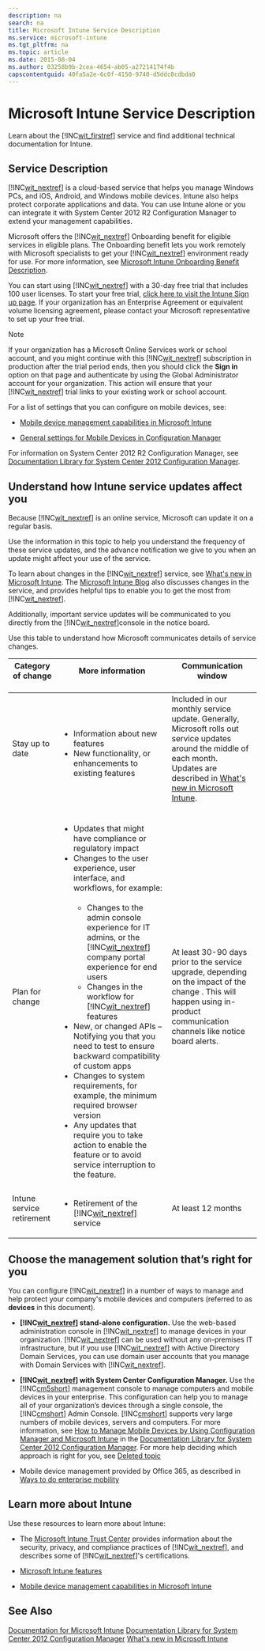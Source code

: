 ```yaml
---
description: na
search: na
title: Microsoft Intune Service Description
ms.service: microsoft-intune
ms.tgt_pltfrm: na
ms.topic: article
ms.date: 2015-08-04
ms.author: 03258b9b-2cea-4654-ab05-a27214174f4b
capscontentguid: 40fa5a2e-6c0f-4150-9740-d5ddc0cdbda0
---
```

# Microsoft Intune Service Description
Learn about the [!INC[wit_firstref](../Token/wit_firstref_md.md)] service and find additional technical documentation for Intune.

## Service Description
[!INC[wit_nextref](../Token/wit_nextref_md.md)] is a cloud-based service that helps you manage Windows PCs, and iOS, Android, and Windows mobile devices. Intune also helps protect corporate applications and data. You can use Intune alone or you can integrate it with System Center 2012 R2 Configuration Manager to extend your management capabilities.

Microsoft offers the [!INC[wit_nextref](../Token/wit_nextref_md.md)] Onboarding benefit for eligible services in eligible plans. The Onboarding benefit lets you work remotely with Microsoft specialists to get your [!INC[wit_nextref](../Token/wit_nextref_md.md)] environment ready for use. For more information, see [Microsoft Intune Onboarding Benefit Description](http://go.microsoft.com/fwlink/?LinkId=619281).

You can start using [!INC[wit_nextref](../Token/wit_nextref_md.md)] with a 30-day free trial that includes 100 user licenses. To start your free trial, [click here to visit the Intune Sign up page](http://aka.ms/TryMSIntune). If your organization has an Enterprise Agreement or equivalent volume licensing agreement, please contact your Microsoft representative to set up your free trial.

> [!NOTE]
> If your organization has a Microsoft Online Services work or school account, and you might continue with this [!INC[wit_nextref](../Token/wit_nextref_md.md)] subscription in production after the trial period ends, then you should click the **Sign in** option on that page and authenticate by using the Global Administrator account for your organization. This action will ensure that your [!INC[wit_nextref](../Token/wit_nextref_md.md)] trial links to your existing work or school account.

For a list of settings that you can configure on mobile devices, see:

- [Mobile device management capabilities in Microsoft Intune](../Topic/Mobile_device_management_capabilities_in_Microsoft_Intune.md)

- [General settings for Mobile Devices in Configuration Manager](http://msdn.microsoft.com/en-us/library/cb4ee476-cb7d-444e-87af-7bd1c8e0b103)

For information on System Center 2012 R2 Configuration Manager, see [Documentation Library for System Center 2012 Configuration Manager](http://msdn.microsoft.com/en-us/library/33b7b516-2d32-4e55-bd79-ed7d3ea37162).

## <a name="BKMK_Servupdate"></a>Understand how Intune service updates affect you
Because [!INC[wit_nextref](../Token/wit_nextref_md.md)] is an online service, Microsoft can update it on a regular basis.

Use the information in this topic to help you understand the frequency of these service updates, and the advance notification we give to you when an update might affect your use of the service.

To learn about changes in the  [!INC[wit_nextref](../Token/wit_nextref_md.md)] service, see [What's new in Microsoft Intune](../Topic/What_s_new_in_Microsoft_Intune.md). The [Microsoft Intune Blog](http://blogs.technet.com/b/microsoftintune/) also discusses changes in the service, and provides helpful tips to enable you to get the most from  [!INC[wit_nextref](../Token/wit_nextref_md.md)].

Additionally, important service updates will be communicated to you directly from the [!INC[wit_nextref](../Token/wit_nextref_md.md)]console in the notice board.

Use this table to understand how Microsoft communicates details of service changes.

|Category of change <br /> <br />|More information <br /> <br />|Communication window <br /> <br />|
|----------------------|--------------------|------------------------|
|Stay up to date <br /> <br />|<ul><li>Information about new features </li><li>New functionality, or enhancements to existing features </li> </ul>|Included in our monthly service update. Generally, Microsoft rolls out service updates around the middle of each month. <br /> Updates are described in  [What's new in Microsoft Intune](../Topic/What_s_new_in_Microsoft_Intune.md). <br /> <br />|
|Plan for change <br /> <br />|<ul><li>Updates that might have compliance or regulatory impact </li><li>Changes to the user experience, user interface, and workflows, for example: <br /> <br /><ul><li>Changes to the admin console experience for IT admins, or the [!INC[wit_nextref](../Token/wit_nextref_md.md)] company portal experience for end users </li><li>Changes in the workflow for [!INC[wit_nextref](../Token/wit_nextref_md.md)] features </li> </ul> </li><li>New, or changed APIs – Notifying you that you need to test to ensure backward compatibility of custom apps </li><li>Changes to system requirements, for example, the minimum required browser version </li><li>Any updates that require you to take action to enable the feature or to avoid service interruption to the feature. </li> </ul>|At least 30-90 days prior to the service upgrade, depending on the impact of the change . This will happen using in-product communication channels like notice board alerts. <br /> <br />|
|Intune service retirement <br /> <br />|<ul><li>Retirement of the [!INC[wit_nextref](../Token/wit_nextref_md.md)] service </li> </ul>|At least 12 months <br /> <br />|

## <a name="WIT_Cho"></a>Choose the management solution that’s right for you
You can configure [!INC[wit_nextref](../Token/wit_nextref_md.md)] in a number of ways to manage and help protect your company's mobile devices and computers (referred to as **devices** in this document).

- **[!INC[wit_nextref](../Token/wit_nextref_md.md)] stand-alone configuration.** Use the web-based administration console in [!INC[wit_nextref](../Token/wit_nextref_md.md)] to manage devices in your organization. [!INC[wit_nextref](../Token/wit_nextref_md.md)] can be used without any on-premises IT infrastructure, but if you use [!INC[wit_nextref](../Token/wit_nextref_md.md)] with Active Directory Domain Services, you can use domain user accounts that you manage with Domain Services with [!INC[wit_nextref](../Token/wit_nextref_md.md)].

- **[!INC[wit_nextref](../Token/wit_nextref_md.md)] with System Center Configuration Manager.** Use the [!INC[cm5short](../Token/cm5short_md.md)] management console to manage computers and mobile devices in your enterprise. This configuration can help you to manage all of your organization’s devices through a single console, the [!INC[cmshort](../Token/cmshort_md.md)] Admin Console. [!INC[cmshort](../Token/cmshort_md.md)] supports very large numbers of mobile devices, servers and computers. For more information, see [How to Manage Mobile Devices by Using Configuration Manager and Microsoft Intune](http://go.microsoft.com/fwlink/?LinkID=271118) in the [Documentation Library for System Center 2012 Configuration Manager](http://msdn.microsoft.com/en-us/library/33b7b516-2d32-4e55-bd79-ed7d3ea37162).  For more help deciding which approach is right for you, see [Deleted topic](../Topic/Deleted_topic.md)

- Mobile device management provided by Office 365, as described in [Ways to do enterprise mobility](../Topic/Ways_to_do_enterprise_mobility.md)

## Learn more about Intune
Use these resources to learn more about Intune:

- The [Microsoft Intune Trust Center](http://www.microsoft.com/en-us/server-cloud/products/intune-trust-center/) provides information about the security, privacy, and compliance practices of [!INC[wit_nextref](../Token/wit_nextref_md.md)], and describes some of [!INC[wit_nextref](../Token/wit_nextref_md.md)]'s certifications.

- [Microsoft Intune features](../Topic/Microsoft_Intune_features.md)

- [Mobile device management capabilities in Microsoft Intune](../Topic/Mobile_device_management_capabilities_in_Microsoft_Intune.md)

## See Also
[Documentation for Microsoft Intune](../Topic/Documentation_for_Microsoft_Intune.md)
[Documentation Library for System Center 2012 Configuration Manager](http://msdn.microsoft.com/en-us/library/33b7b516-2d32-4e55-bd79-ed7d3ea37162)
[What's new in Microsoft Intune](../Topic/What_s_new_in_Microsoft_Intune.md)

